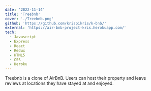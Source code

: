 ```yaml
---
date: '2022-11-14'
title: 'Treebnb'
cover: './Treebnb.png'
github: 'https://github.com/krispikris/k-bnb/'
external: 'https://air-bnb-project-kris.herokuapp.com/'
tech:
  - Javascript
  - Express
  - React
  - Redux
  - HTML5
  - CSS
  - Heroku
---
```


Treebnb is a clone of AirBnB. Users can host their property and leave reviews at locations they have stayed at and enjoyed.
